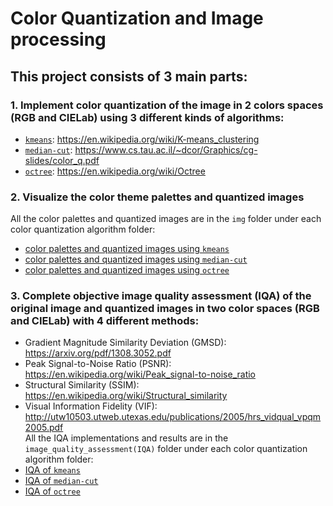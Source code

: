 # Color Quantization and Image processing
## This project consists of 3 main parts:
### 1.	Implement color quantization of the image in 2 colors spaces (RGB and CIELab) using 3 different kinds of algorithms:
* [`kmeans`](https://gitlab.cas.mcmaster.ca/G-ScalE/Lai_Project/tree/master/color_extraction/kmeans): https://en.wikipedia.org/wiki/K-means_clustering
* [`median-cut`](https://gitlab.cas.mcmaster.ca/G-ScalE/Lai_Project/tree/master/color_extraction/median-cut): https://www.cs.tau.ac.il/~dcor/Graphics/cg-slides/color_q.pdf
* [`octree`](https://gitlab.cas.mcmaster.ca/G-ScalE/Lai_Project/tree/master/color_extraction/octree): https://en.wikipedia.org/wiki/Octree

### 2.	Visualize the color theme palettes and quantized images 
All the color palettes and quantized images are in the `img` folder under each color quantization algorithm folder:
* [color palettes and quantized images using `kmeans`](https://gitlab.cas.mcmaster.ca/G-ScalE/Lai_Project/tree/master/color_extraction/kmeans/img)
* [color palettes and quantized images using `median-cut`](https://gitlab.cas.mcmaster.ca/G-ScalE/Lai_Project/tree/master/color_extraction/median-cut/img)
* [color palettes and quantized images using `octree`](https://gitlab.cas.mcmaster.ca/G-ScalE/Lai_Project/tree/master/color_extraction/octree/img)

### 3.	Complete objective image quality assessment (IQA) of the original image and quantized images in two color spaces (RGB and CIELab) with 4 different methods:
* Gradient Magnitude Similarity Deviation (GMSD): https://arxiv.org/pdf/1308.3052.pdf
* Peak Signal-to-Noise Ratio (PSNR): https://en.wikipedia.org/wiki/Peak_signal-to-noise_ratio
* Structural Similarity (SSIM): https://en.wikipedia.org/wiki/Structural_similarity
* Visual Information Fidelity (VIF): http://utw10503.utweb.utexas.edu/publications/2005/hrs_vidqual_vpqm2005.pdf <br>
All the IQA implementations and results are in the `image_quality_assessment(IQA)` folder under each color quantization algorithm folder:
* [IQA of `kmeans`](https://gitlab.cas.mcmaster.ca/G-ScalE/Lai_Project/tree/master/color_extraction/kmeans/image_quality_assessment(IQA))
* [IQA of `median-cut`](https://gitlab.cas.mcmaster.ca/G-ScalE/Lai_Project/tree/master/color_extraction/median-cut/image_quality_assessment(IQA))
* [IQA of `octree`](https://gitlab.cas.mcmaster.ca/G-ScalE/Lai_Project/tree/master/color_extraction/octree/image_quality_assessment(IQA))

